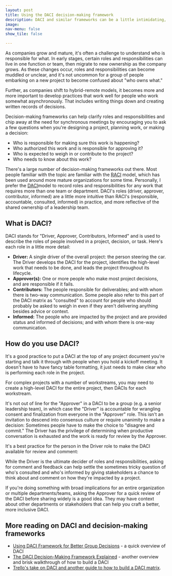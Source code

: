 ```yaml
---
layout: post
title: Using the DACI decision-making framework
description: DACI and similar frameworks can be a little intimidating, but you can keep it simple. 
image: 
nav-menu: false
show_tile: false

---
```




As companies grow and mature, it's often a challenge to understand who is responsible for what. In early stages, certain roles and responsibilities can live in one function or team, then migrate to new ownership as the company grows. As these changes occur, roles and responsibilities can become muddled or unclear, and it's not uncommon for a group of people embarking on a new project to become confused about "who owns what."

Further, as companies shift to  hybrid-remote models, it becomes more and more important to develop practices that work well for people who work somewhat asynchronously. That includes writing things down and creating written records of decisions. 

Decision-making frameworks can help clarify roles and responsibilities and chip away at the need for synchronous meetings by encouraging you to ask a few questions when you're designing a project, planning work, or making a decision:

- Who is responsible for making sure this work is happening?
- Who authorized this work and is responsible for approving it?
- Who is expected to weigh in or contribute to the project?
- Who needs to know about this work?

There's a large number of decision-making frameworks out there. Most people familiar with the topic are familiar with the [RACI](https://en.wikipedia.org/wiki/Responsibility_assignment_matrix) model, which has been used around more mature organizations for some time. Personally, I prefer the [DACI](https://en.wikipedia.org/wiki/Responsibility_assignment_matrix#DACI)model to record roles and responsibilities for any work that requires more than one team or department. DACI's roles (driver, approver, contributor, informed) are a little more intuitive than RACI's (responsible, accountable, consulted, informed) in practice, and more reflective of the shared ownership of a leadership team. 

## What is DACI?

DACI stands for "Driver, Approver, Contributors, Informed" and is used to describe the roles of people involved in a project, decision, or task. Here's each role in a little more detail:

- **Driver:** A single driver of the overall project: the person steering the car. The Driver develops the DACI for the project, identifies the high-level work that needs to be done, and leads the project throughout its lifecycle.
- **Approver(s):** One or more people who make most project decisions, and are responsible if it fails.
- **Contributors:** The people responsible for deliverables; and with whom there is two-way communication. Some people also refer to this part of the DACI matrix as "consulted" to account for people who should probably be asked to weigh in even if they aren't delivering anything besides advice or context.
- **Informed:** The people who are impacted by the project and are provided status and informed of decisions; and with whom there is one-way communication.

## How do you use DACI?
It's a good practice to put a DACI at the top of any project document you're starting and talk it through with people when you hold a kickoff meeting. It doesn't have to have fancy table formatting, it just needs to make clear who is performing each role in the project.

For complex projects with a number of workstreams, you may need to create a high-level DACI for the entire project, then DACIs for each workstream.

It's not out of line for the "Approver" in a DACI to be a group (e.g. a senior leadership team), in which case the "Driver" is accountable for wrangling consent and finalization from everyone in the "Approver" role. This isn't an invitation to descend into consensus culture or require unanimity to make a decision: Sometimes people have to make the choice to "disagree and commit." The Driver has the privilege of determining when productive conversation is exhausted and the work is ready for review by the Approver.

It's a best practice for the person in the Driver role to make the DACI available for review and comment:  

While the Driver is the ultimate decider of roles and responsibilities, asking for comment and feedback can help settle the sometimes tricky question of who's consulted and who's informed by giving stakeholders a chance to think about and comment on how they're impacted by a project. 

If you're doing something with broad implications for an entire organization or multiple departments/teams, asking the Approver for a quick review of the DACI before sharing widely is a good idea. They may have context about other departments or stakeholders that can help you craft a better, more inclusive DACI. 

## More reading on DACI and decision-making frameworks
- [Using DACI Framework for Better Group Decisions](https://www.projectmanager.com/blog/using-daci-framework-for-better-group-decisions) - a quick overview of DACI
- [The DACI Decision-Making Framework Explained](https://www.fool.com/the-blueprint/daci/) - another overview and brisk walkthrough of how to build a DACI
- [Trello's take on DACI and another guide to how to build a DACI matrix](https://blog.trello.com/daci-method-for-better-project-decisions).